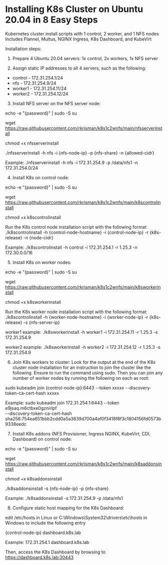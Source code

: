 # Installing K8s Cluster on Ubuntu 20.04 in 8 Easy Steps

Kubernetes cluster install scripts with 1 control, 2 worker, and 1 NFS nodes
Includes Flannel, Multus, NGINX Ingress, K8s Dashboard, and KubeVirt

Installation steps:

1. Prepare 4 Ubuntu 20.04 servers: 1x control, 2x workers, 1x NFS server

2. Assign static IP addresses to all 4 servers, such as the following:
- control - 172.31.254.1/24
- nfs - 172.31.254.9/24
- worker1 - 172.31.254.11/24
- worker2 - 172.31.254.12/24

3. Install NFS server on the NFS server node:

echo -e "{password}" | sudo -S su

wget https://raw.githubusercontent.com/rkrisman/k8s1c2wnfs/main/nfsserverinstall

chmod +x nfsserverinstall

./nfsserverinstall -h nfs -i {nfs-node-ip} -p {nfs-share} -n {allowed-cidr}

Example:
./nfsserverinstall -h nfs -i 172.31.254.9 -p /data/nfs1 -n 172.31.254.0/24

4. Install K8s on control node:

echo -e "{password}" | sudo -S su

wget https://raw.githubusercontent.com/rkrisman/k8s1c2wnfs/main/k8scontrolinstall

chmod +x k8scontrolinstall

Run the K8s control node installation script with the following format:
./k8scontrolinstall -h {control-node-hostname} -i {control-node-ip} -r {k8s-release} -n {node-cidr}

Example:
./k8scontrolinstall -h control -i 172.31.254.1 -r 1.25.3 -n 172.30.0.0/16

5. Install K8s on worker nodes:

echo -e "{password}" | sudo -S su

wget https://raw.githubusercontent.com/rkrisman/k8s1c2wnfs/main/k8sworkerinstall

chmod +x k8sworkerinstall

Run the K8s worker node installation script with the following format:
./k8scontrolinstall -h {worker-node-hostname} -i {worker-node-ip} -r {k8s-release} -s {nfs-server-ip}

worker1 example:
./k8sworkerinstall -h worker1 -i 172.31.254.11 -r 1.25.3 -s 172.31.254.9

worker2 example:
./k8sworkerinstall -h worker2 -i 172.31.254.12 -r 1.25.3 -s 172.31.254.9

6. Join K8s workers to cluster: Look for the output at the end of the K8s cluster node installation for an instruction to join the cluster like the following. Ensure to run the command using sudo. Then you can join any number of worker nodes by running the following on each as root:

sudo kubeadm join {control-node-ip}:6443 --token xxxxx --discovery-token-ca-cert-hash xxxxx

Example:
sudo kubeadm join 172.31.254.1:6443 --token e9jsaq.m6ctbxe0gznirlpf \
        --discovery-token-ca-cert-hash sha256:754ea651bbb2cdd0a5a3639d700a4af0f3418f8f3c1804156fd0573b9338eedc

7. Install K8s addons (NFS Provisioner, Ingress NGINX, KubeVirt, CDI, Dashboard) on control node:

echo -e "{password}" | sudo -S su

wget https://raw.githubusercontent.com/rkrisman/k8s1c2wnfs/main/k8saddonsinstall

chmod +x k8saddonsinstall

./k8saddonsinstall -s {nfs-node-ip} -p {nfs-share}

Example:
./k8saddonsinstall -s 172.31.254.9 -p /data/nfs1

8. Configure static host mapping for the K8s Dashboard:

edit /etc/hosts in Linux or C:\Windows\System32\drivers\etc\hosts in Windows to include the following entry

{control-node-ip}  dashboard.k8s.lab

Example:
172.31.254.1  dashboard.k8s.lab

Then, access the K8s Dashboard by browsing to https://dashboard.k8s.lab:30443

